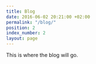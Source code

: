 ```yaml
---
title: Blog
date: 2016-06-02 20:21:00 +02:00
permalink: "/blog/"
position: 2
index_number: 2
layout: page
---
```


This is where the blog will go.
